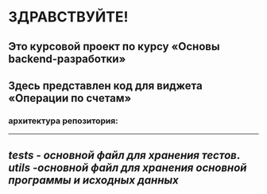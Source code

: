 # ЗДРАВСТВУЙТЕ!
## Это курсовой проект по курсу «Основы backend-разработки»
## Здесь представлен код для виджета «Операции по счетам»
### архитектура репозитория:
---
**_tests - основной файл для хранения тестов_**.</br>
**_utils -основной файл для хранения основной программы и исходных данных_**
---
